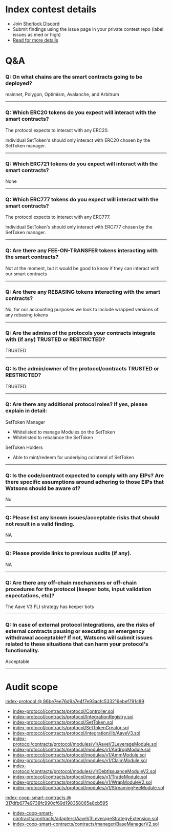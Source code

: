 
# Index contest details

- Join [Sherlock Discord](https://discord.gg/MABEWyASkp)
- Submit findings using the issue page in your private contest repo (label issues as med or high)
- [Read for more details](https://docs.sherlock.xyz/audits/watsons)

# Q&A

### Q: On what chains are the smart contracts going to be deployed?
mainnet, Polygon, Optimism, Avalanche, and Arbitrum
___

### Q: Which ERC20 tokens do you expect will interact with the smart contracts? 
The protocol expects to interact with any ERC20.

Individual SetToken's should only interact with ERC20 chosen by the SetToken manager.
___

### Q: Which ERC721 tokens do you expect will interact with the smart contracts? 
None
___

### Q: Which ERC777 tokens do you expect will interact with the smart contracts? 
The protocol expects to interact with any ERC777.

Individual SetToken's should only interact with ERC777 chosen by the SetToken manager.
___

### Q: Are there any FEE-ON-TRANSFER tokens interacting with the smart contracts?

Not at the moment, but it would be good to know if they can interact with our smart contracts
___

### Q: Are there any REBASING tokens interacting with the smart contracts?

No, for our accounting purposes we look to include wrapped versions of any rebasing tokens
___

### Q: Are the admins of the protocols your contracts integrate with (if any) TRUSTED or RESTRICTED?
TRUSTED
___

### Q: Is the admin/owner of the protocol/contracts TRUSTED or RESTRICTED?
TRUSTED
___

### Q: Are there any additional protocol roles? If yes, please explain in detail:
SetToken Manager
- Whitelisted to manage Modules on the SetToken
- Whitelisted to rebalance the SetToken

SetToken Holders
- Able to mint/redeem for underlying collateral of SetToken
___

### Q: Is the code/contract expected to comply with any EIPs? Are there specific assumptions around adhering to those EIPs that Watsons should be aware of?
No
___

### Q: Please list any known issues/acceptable risks that should not result in a valid finding.
NA
___

### Q: Please provide links to previous audits (if any).
NA
___

### Q: Are there any off-chain mechanisms or off-chain procedures for the protocol (keeper bots, input validation expectations, etc)?
The Aave V3 FLI strategy has keeper bots
___

### Q: In case of external protocol integrations, are the risks of external contracts pausing or executing an emergency withdrawal acceptable? If not, Watsons will submit issues related to these situations that can harm your protocol's functionality.
Acceptable
___



# Audit scope


[index-protocol @ 86be7ee76d9a7e4f7e93acfc533216ebef791c89](https://github.com/IndexCoop/index-protocol/tree/86be7ee76d9a7e4f7e93acfc533216ebef791c89)
- [index-protocol/contracts/protocol/Controller.sol](index-protocol/contracts/protocol/Controller.sol)
- [index-protocol/contracts/protocol/IntegrationRegistry.sol](index-protocol/contracts/protocol/IntegrationRegistry.sol)
- [index-protocol/contracts/protocol/SetToken.sol](index-protocol/contracts/protocol/SetToken.sol)
- [index-protocol/contracts/protocol/SetTokenCreator.sol](index-protocol/contracts/protocol/SetTokenCreator.sol)
- [index-protocol/contracts/protocol/integration/lib/AaveV3.sol](index-protocol/contracts/protocol/integration/lib/AaveV3.sol)
- [index-protocol/contracts/protocol/modules/v1/AaveV3LeverageModule.sol](index-protocol/contracts/protocol/modules/v1/AaveV3LeverageModule.sol)
- [index-protocol/contracts/protocol/modules/v1/AirdropModule.sol](index-protocol/contracts/protocol/modules/v1/AirdropModule.sol)
- [index-protocol/contracts/protocol/modules/v1/AmmModule.sol](index-protocol/contracts/protocol/modules/v1/AmmModule.sol)
- [index-protocol/contracts/protocol/modules/v1/ClaimModule.sol](index-protocol/contracts/protocol/modules/v1/ClaimModule.sol)
- [index-protocol/contracts/protocol/modules/v1/DebtIssuanceModuleV2.sol](index-protocol/contracts/protocol/modules/v1/DebtIssuanceModuleV2.sol)
- [index-protocol/contracts/protocol/modules/v1/TradeModule.sol](index-protocol/contracts/protocol/modules/v1/TradeModule.sol)
- [index-protocol/contracts/protocol/modules/v1/WrapModuleV2.sol](index-protocol/contracts/protocol/modules/v1/WrapModuleV2.sol)
- [index-protocol/contracts/protocol/modules/v1/StreamingFeeModule.sol](index-protocol/contracts/protocol/modules/v1/StreamingFeeModule.sol)

[index-coop-smart-contracts @ 317dfb677e9738fc990cf69d198358065e8cb595](https://github.com/IndexCoop/index-coop-smart-contracts/tree/317dfb677e9738fc990cf69d198358065e8cb595)
- [index-coop-smart-contracts/contracts/adapters/AaveV3LeverageStrategyExtension.sol](index-coop-smart-contracts/contracts/adapters/AaveV3LeverageStrategyExtension.sol)
- [index-coop-smart-contracts/contracts/manager/BaseManagerV2.sol](index-coop-smart-contracts/contracts/manager/BaseManagerV2.sol)


